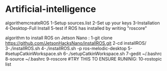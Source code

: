# Artificial-intelligence
algorithemcreateROS
1-Setup sources.list 2-Set up your keys 3-Installation 4-Desktop-Full Install 5-test if ROS has installed by writing "roscore"

algorithm to install ROS on Jetson Nano : 1-git clone https://github.com/JetsonHacksNano/installROS.git 2-cd installROS/ 3-./installROS.sh 4-./installROS.sh -p ros-melodic-desktop 5-#setupCatkinWorkspace.sh 6-./setupCatkinWorkspace.sh 7-gedit ~/.bashrc 8-source ~/.bashrc 9-roscore #TRY THIS TO ENSURE RUNINIG: 10-rostopic list
